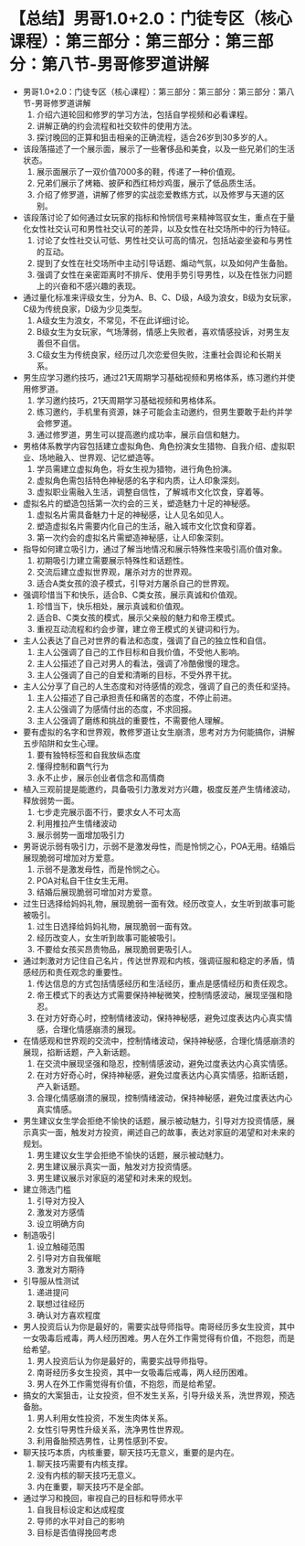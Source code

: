 # 【总结】男哥1.0+2.0：门徒专区（核心课程）：第三部分：第三部分：第三部分：第八节-男哥修罗道讲解

-   男哥1.0+2.0：门徒专区（核心课程）：第三部分：第三部分：第三部分：第八节-男哥修罗道讲解
    1.  介绍六道轮回和修罗的学习方法，包括自学视频和必看课程。
    2.  讲解正确的约会流程和社交软件的使用方法。
    3.  探讨晚回的正算和狙击相亲的正确流程，适合26岁到30多岁的人。
-   该段落描述了一个展示面，展示了一些奢侈品和美食，以及一些兄弟们的生活状态。
    1.  展示面展示了一双价值7000多的鞋，传递了一种价值观。
    2.  兄弟们展示了烤箱、披萨和西红柿炒鸡蛋，展示了低品质生活。
    3.  介绍了修罗道，讲解了修罗的实战恋爱教练方式，以及修罗与天道的区别。
-   该段落讨论了如何通过女玩家的指标和怜悯信号来精神驾驭女生，重点在于量化女性社交认可和男性社交认可的差异，以及女性在社交场所中的行为特征。
    1.  讨论了女性社交认可低、男性社交认可高的情况，包括站姿坐姿和与男性的互动。
    2.  提到了女性在社交场所中主动引导话题、煽动气氛，以及如何产生备胎。
    3.  强调了女性在亲密距离时不排斥、使用手势引导男性，以及在性张力问题上的兴奋和不感兴趣的表现。
-   通过量化标准来评级女生，分为A、B、C、D级，A级为浪女，B级为女玩家，C级为传统良家，D级为少见类型。
    1.  A级女生为浪女，不常见，不在此详细讨论。
    2.  B级女生为女玩家，气场薄弱，情感上失败者，喜欢情感投诉，对男生友善但不自信。
    3.  C级女生为传统良家，经历过几次恋爱但失败，注重社会舆论和长期关系。
-   男生应学习邀约技巧，通过21天周期学习基础视频和男格体系，练习邀约并使用修罗道。
    1.  学习邀约技巧，21天周期学习基础视频和男格体系。
    2.  练习邀约，手机里有资源，妹子可能会主动邀约，但男生要敢于赴约并学会修罗道。
    3.  通过修罗道，男生可以提高邀约成功率，展示自信和魅力。
-   男格体系教学内容包括建立虚拟角色、角色扮演女生猎物、自我介绍、虚拟职业、场地融入、世界观、记忆塑造等。
    1.  学员需建立虚拟角色，将女生视为猎物，进行角色扮演。
    2.  虚拟角色需包括特色神秘感的名字和内质，让人印象深刻。
    3.  虚拟职业需融入生活，调整自信性，了解城市文化饮食，穿着等。
-   虚拟名片的塑造包括第一次约会的三关，塑造魅力十足的神秘感。
    1.  虚拟名片需具备魅力十足的神秘感，让人见名如见人。
    2.  塑造虚拟名片需要内化自己的生活，融入城市文化饮食和穿着。
    3.  第一次约会的虚拟名片需塑造神秘感，让人印象深刻。
-   指导如何建立吸引力，通过了解当地情况和展示特殊性来吸引高价值对象。
    1.  初期吸引力建立需要展示特殊性和话题性。
    2.  交流后建立虚拟世界观，屠杀对方的世界观。
    3.  适合A类女孩的浪子模式，引导对方屠杀自己的世界观。
-   强调珍惜当下和快乐，适合B、C类女孩，展示真诚和价值观。
    1.  珍惜当下，快乐相处，展示真诚和价值观。
    2.  适合B、C类女孩的模式，展示父亲般的魅力和帝王模式。
    3.  重视互动流程和约会步骤，建立帝王模式的关键词和行为。
-   主人公表达了自己对世界的看法和态度，强调了自己的独立性和自信。
    1.  主人公强调了自己的工作目标和自我价值，不受他人影响。
    2.  主人公描述了自己对男人的看法，强调了冷酷傲慢的理念。
    3.  主人公强调了自己的自爱和清晰的目标，不受外界干扰。
-   主人公分享了自己的人生态度和对待感情的观念，强调了自己的责任和坚持。
    1.  主人公描述了自己承担责任和痛苦的态度，不停止前进。
    2.  主人公强调了为感情付出的态度，不求回报。
    3.  主人公强调了磨练和挑战的重要性，不需要他人理解。
-   要有虚拟的名字和世界观，教修罗道让女生崩溃，思考对方为何能搞你，讲解五步陷阱和女生心理。
    1.  要有独特标签和自我放纵态度
    2.  懂得控制和霸气行为
    3.  永不止步，展示创业者信念和高情商
-   植入三观前提是能邀约，具备吸引力激发对方兴趣，极度反差产生情绪波动，释放弱势一面。
    1.  七步走完展示面不行，要求女人不可太高
    2.  利用推拉产生情绪波动
    3.  展示弱势一面增加吸引力
-   男哥说示弱有吸引力，示弱不是激发母性，而是怜悯之心，POA无用。结婚后展现脆弱可增加对方爱意。
    1.  示弱不是激发母性，而是怜悯之心。
    2.  POA对私自干住女生无用。
    3.  结婚后展现脆弱可增加对方爱意。
-   过生日选择给妈妈礼物，展现脆弱一面有效。经历改变人，女生听到故事可能被吸引。
    1.  过生日选择给妈妈礼物，展现脆弱一面有效。
    2.  经历改变人，女生听到故事可能被吸引。
    3.  不要给女孩买昂贵物品，展现脆弱更吸引人。
-   通过刺激对方记住自己名片，传达世界观和内核，强调征服和稳定的矛盾，情感经历和责任观念的重要性。
    1.  传达信息的方式包括情感经历和生活经历，重点是感情经历和责任观念。
    2.  帝王模式下的表达方式需要保持神秘微笑，控制情感波动，展现坚强和隐忍。
    3.  在对方好奇心时，控制情绪波动，保持神秘感，避免过度表达内心真实情感，合理化情感崩溃的展现。
-   在情感观和世界观的交流中，控制情绪波动，保持神秘感，合理化情感崩溃的展现，掐断话题，产入新话题。
    1.  在交流中展现坚强和隐忍，控制情感波动，避免过度表达内心真实情感。
    2.  在对方好奇心时，保持神秘感，避免过度表达内心真实情感，掐断话题，产入新话题。
    3.  合理化情感崩溃的展现，控制情绪波动，保持神秘感，避免过度表达内心真实情感。
-   男生建议女生学会拒绝不愉快的话题，展示被动魅力，引导对方投资情感，展示真实一面，触发对方投资，阐述自己的故事，表达对家庭的渴望和对未来的规划。
    1.  男生建议女生学会拒绝不愉快的话题，展示被动魅力。
    2.  男生建议展示真实一面，触发对方投资情感。
    3.  男生建议展示对家庭的渴望和对未来的规划。
-   建立筛选门槛
    1.  引导对方投入
    2.  激发对方感情
    3.  设立明确方向
-   制造吸引
    1.  设立触碰范围
    2.  引导对方自我催眠
    3.  激发对方期待
-   引导服从性测试
    1.  递进提问
    2.  联想过往经历
    3.  确认对方喜欢程度
-   男人投资后认为你是最好的，需要实战导师指导。南哥经历多女生投资，其中一女吸毒后戒毒，两人经历困难。男人在外工作需觉得有价值，不抱怨，而是给希望。
    1.  男人投资后认为你是最好的，需要实战导师指导。
    2.  南哥经历多女生投资，其中一女吸毒后戒毒，两人经历困难。
    3.  男人在外工作需觉得有价值，不抱怨，而是给希望。
-   搞女的大案狙击，让女投资，但不发生关系，引导升级关系，洗世界观，预选备胎。
    1.  男人利用女性投资，不发生肉体关系。
    2.  女性引导男性升级关系，洗净男性世界观。
    3.  利用备胎预选男性，让男性感到不安。
-   聊天技巧本质，内核重要，聊天技巧无意义，重要的是内在。
    1.  聊天技巧需要有内核支撑。
    2.  没有内核的聊天技巧无意义。
    3.  内在重要，聊天技巧不是全部。
-   通过学习和挽回，审视自己的目标和导师水平
    1.  自我目标设定和达成程度
    2.  导师的水平对自己的影响
    3.  目标是否值得挽回考虑